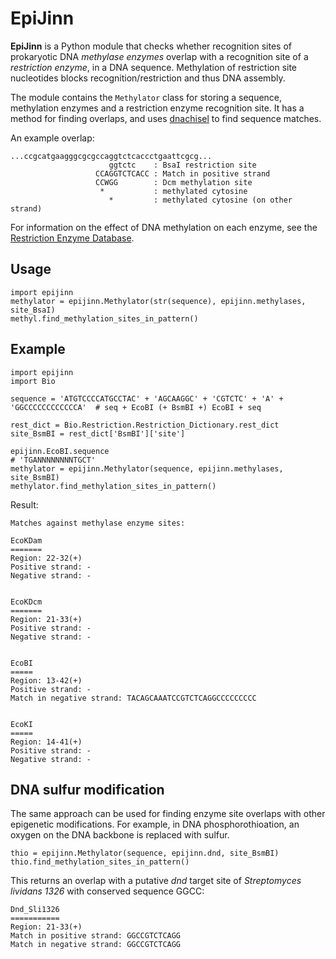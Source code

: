 # EpiJinn

**EpiJinn** is a Python module that checks whether recognition sites of prokaryotic DNA *methylase enzymes* overlap with a recognition site of a *restriction enzyme*, in a DNA sequence. Methylation of restriction site nucleotides blocks recognition/restriction and thus DNA assembly.

The module contains the `Methylator` class for storing a sequence, methylation enzymes and a restriction enzyme recognition site. It has a method for finding overlaps, and uses [dnachisel](https://edinburgh-genome-foundry.github.io/DnaChisel/) to find sequence matches.

An example overlap:

    ...ccgcatgaagggcgcgccaggtctcaccctgaattcgcg...
                          ggtctc    : BsaI restriction site
                       CCAGGTCTCACC : Match in positive strand
                       CCWGG        : Dcm methylation site
                        *           : methylated cytosine
                          *         : methylated cytosine (on other strand)
                      
For information on the effect of DNA methylation on each enzyme, see the [Restriction Enzyme Database](http://rebase.neb.com/rebase/rebms.html).


## Usage

    import epijinn
    methylator = epijinn.Methylator(str(sequence), epijinn.methylases, site_BsaI)
    methyl.find_methylation_sites_in_pattern()


## Example

    import epijinn
    import Bio

    sequence = 'ATGTCCCCATGCCTAC' + 'AGCAAGGC' + 'CGTCTC' + 'A' + 'GGCCCCCCCCCCCCA'  # seq + EcoBI (+ BsmBI +) EcoBI + seq

    rest_dict = Bio.Restriction.Restriction_Dictionary.rest_dict
    site_BsmBI = rest_dict['BsmBI']['site']

    epijinn.EcoBI.sequence
    # 'TGANNNNNNNNTGCT'
    methylator = epijinn.Methylator(sequence, epijinn.methylases, site_BsmBI)
    methylator.find_methylation_sites_in_pattern()

Result:

    Matches against methylase enzyme sites:

    EcoKDam
    =======
    Region: 22-32(+)
    Positive strand: -
    Negative strand: -


    EcoKDcm
    =======
    Region: 21-33(+)
    Positive strand: -
    Negative strand: -


    EcoBI
    =====
    Region: 13-42(+)
    Positive strand: -
    Match in negative strand: TACAGCAAATCCGTCTCAGGCCCCCCCCC


    EcoKI
    =====
    Region: 14-41(+)
    Positive strand: -
    Negative strand: -


## DNA sulfur modification

The same approach can be used for finding enzyme site overlaps with other epigenetic modifications. For example, in DNA phosphorothioation, an oxygen on the DNA backbone is replaced with sulfur.

    thio = epijinn.Methylator(sequence, epijinn.dnd, site_BsmBI)
    thio.find_methylation_sites_in_pattern()

This returns an overlap with a putative *dnd* target site of *Streptomyces lividans 1326* with conserved sequence GGCC:

    Dnd_Sli1326
    ===========
    Region: 21-33(+)
    Match in positive strand: GGCCGTCTCAGG
    Match in negative strand: GGCCGTCTCAGG
